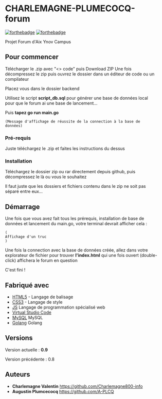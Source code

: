 # CHARLEMAGNE-PLUMECOCQ-forum

[![forthebadge](https://forthebadge.com/images/badges/built-by-developers.svg)](http://forthebadge.com)  [![forthebadge](https://forthebadge.com/images/badges/powered-by-black-magic.svg)](http://forthebadge.com)

Projet Forum d'Aix Ynov Campus

## Pour commencer
Télécharger le .zip avec "<> code" puis Download ZIP
Une fois décompressez le zip puis ouvrez le dossier dans un éditeur de code ou un compilateur

Placez vous dans le dossier backend

Utilisez le script **script_db.sql** pour générer une base de données local pour que le forum ai une base de lancement...

Puis **tapez go run main.go**
```terminal
(Message d'affichage de réussite de la connection à la base de données)
```

### Pré-requis

Juste téléchargez le .zip et faites les instructions du dessus

### Installation
Téléchargez le dossier zip ou rar directement depuis github, puis décompressez le là ou vous le souhaitez

Il faut juste que les dossiers et fichiers contenu dans le zip ne soit pas séparé entre eux...

## Démarrage
Une fois que vous avez fait tous les prérequis, installation de base de données et lancement du main.go, votre terminal devrait afficher cela :
```terminal
(
Affichage d'un truc
)
```
Une fois la connection avec la base de données créée, allez dans votre explorateur de fichier pour trouver **l'index.html** qui une fois ouvert (double-click) affichera le forum en question

C'est fini ! 
## Fabriqué avec

* [HTML5]([http://materializecss.com](https://html.com/)) - Langage de balisage
* [CSS3]([https://atom.io/](https://www.w3.org/Style/CSS/Overview.en.html)) - Langage de style
* [JS](https://www.javascript.com/) Langage de programmation spécialisé web
* [Virtual Studio Code](https://code.visualstudio.com/)
* [MySQL](https://www.mysql.com/) MySQL
* [Golang](https://go.dev/) Golang

## Versions
Version actuelle : **0.9**

Version précédente : 
0.8

## Auteurs
* **Charlemagne Valentin** https://github.com/Charlemagne800-info
* **Augustin Plumcecocq** https://github.com/A-PLCQ

